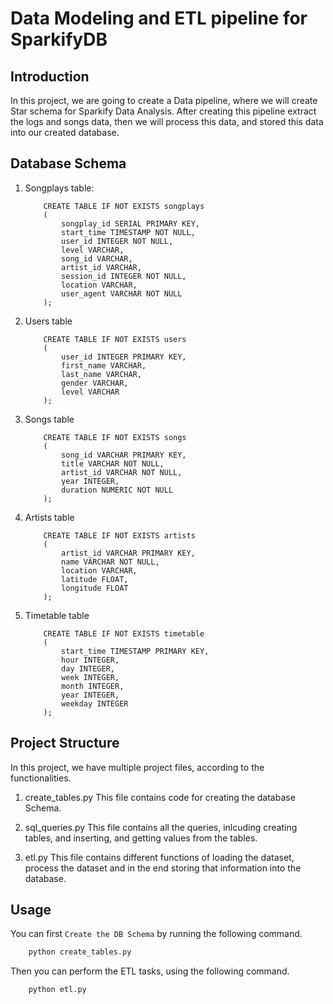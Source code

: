 
# Data Modeling and ETL pipeline for SparkifyDB

## Introduction


In this project, we are going to create a Data pipeline, where we will create Star schema for Sparkify Data Analysis. After creating this pipeline extract the logs and songs data, then we will process this data, and stored this data into our created database.


## Database Schema

1. Songplays table:

    ```
        CREATE TABLE IF NOT EXISTS songplays
        (
            songplay_id SERIAL PRIMARY KEY,
            start_time TIMESTAMP NOT NULL,
            user_id INTEGER NOT NULL,
            level VARCHAR,
            song_id VARCHAR,
            artist_id VARCHAR,
            session_id INTEGER NOT NULL,
            location VARCHAR,
            user_agent VARCHAR NOT NULL
        );
    ```
2. Users table

    ```
        CREATE TABLE IF NOT EXISTS users
        (
            user_id INTEGER PRIMARY KEY,
            first_name VARCHAR,
            last_name VARCHAR,
            gender VARCHAR,
            level VARCHAR
        );
    ```

3. Songs table

    ```
        CREATE TABLE IF NOT EXISTS songs
        (
            song_id VARCHAR PRIMARY KEY,
            title VARCHAR NOT NULL,
            artist_id VARCHAR NOT NULL,
            year INTEGER,
            duration NUMERIC NOT NULL
        );
    ```

4. Artists table

    ```
        CREATE TABLE IF NOT EXISTS artists
        (
            artist_id VARCHAR PRIMARY KEY,
            name VARCHAR NOT NULL,
            location VARCHAR,
            latitude FLOAT,
            longitude FLOAT
        );
    ```

5. Timetable table

    ```
        CREATE TABLE IF NOT EXISTS timetable
        (
            start_time TIMESTAMP PRIMARY KEY,
            hour INTEGER,
            day INTEGER,
            week INTEGER,
            month INTEGER,
            year INTEGER,
            weekday INTEGER
        );
    ```

## Project Structure

In this project, we have multiple project files, according to the functionalities.

1. create_tables.py
    This file contains code for creating the database Schema.

2. sql_queries.py
    This file contains all the queries, inlcuding creating tables, and inserting, and getting values from the tables.
    
3. etl.py
    This file contains different functions of loading the dataset, process the dataset and in the end storing that information into the database.
    
## Usage

You can first `Create the DB Schema` by running the following command.

``` bash
    python create_tables.py
```

Then you can perform the ETL tasks, using the following command.

``` bash
    python etl.py
```
